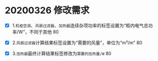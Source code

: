 # 20200326 修改需求

- [x] 1.`机柜空调`、`风扇过滤器`、`加热器`连续杂项功率的标签设置为“柜内电气总功率/W”，不同于其他 80

- [x] 2.`风扇过滤器`计算结果标签设置为“需要的风量”，单位为“m³/m” 80

- [x] 3.`加热器`最终计算结果标签修改为`需要的加热量/W` 80

  


